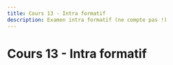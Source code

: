 ```yaml
---
title: Cours 13 - Intra formatif
description: Examen intra formatif (ne compte pas !)
---
```


# Cours 13 - Intra formatif